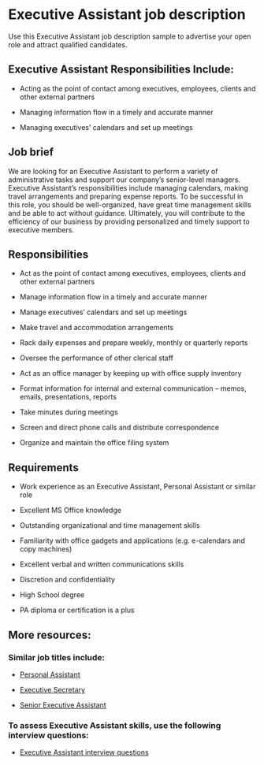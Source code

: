 # Executive Assistant job description
Use this Executive Assistant job description sample to advertise your open role and attract qualified candidates.


## Executive Assistant Responsibilities Include:
* Acting as the point of contact among executives, employees, clients and other external partners

* Managing information flow in a timely and accurate manner

* Managing executives’ calendars and set up meetings


## Job brief

We are looking for an Executive Assistant to perform a variety of administrative tasks and support our company’s senior-level managers.
Executive Assistant’s responsibilities include managing calendars, making travel arrangements and preparing expense reports. To be successful in this role, you should be well-organized, have great time management skills and be able to act without guidance.
Ultimately, you will contribute to the efficiency of our business by providing personalized and timely support to executive members.


## Responsibilities

* Act as the point of contact among executives, employees, clients and other external partners

* Manage information flow in a timely and accurate manner

* Manage executives’ calendars and set up meetings

* Make travel and accommodation arrangements

* Rack daily expenses and prepare weekly, monthly or quarterly reports

* Oversee the performance of other clerical staff

* Act as an office manager by keeping up with office supply inventory

* Format information for internal and external communication – memos, emails, presentations, reports

* Take minutes during meetings

* Screen and direct phone calls and distribute correspondence

* Organize and maintain the office filing system


## Requirements

* Work experience as an Executive Assistant, Personal Assistant or similar role

* Excellent MS Office knowledge

* Outstanding organizational and time management skills

* Familiarity with office gadgets and applications (e.g. e-calendars and copy machines)

* Excellent verbal and written communications skills

* Discretion and confidentiality

* High School degree

* PA diploma or certification is a plus

## More resources:
### Similar job titles include:
* <a href="https://resources.workable.com/personal-assistant-job-description">Personal Assistant</a>

* <a href="https://resources.workable.com/executive-secretary-job-description">Executive Secretary</a>

* <a href="https://resources.workable.com/senior-executive-assistant-job-description">Senior Executive Assistant</a>

### To assess Executive Assistant skills, use the following interview questions:
* <a href="https://resources.workable.com/executive-assistant-interview-questions">Executive Assistant interview questions</a>

